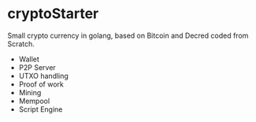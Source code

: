 # cryptoStarter

Small crypto currency in golang, based on Bitcoin and Decred coded from Scratch.

- Wallet
- P2P Server
- UTXO handling
- Proof of work
- Mining
- Mempool
- Script Engine
